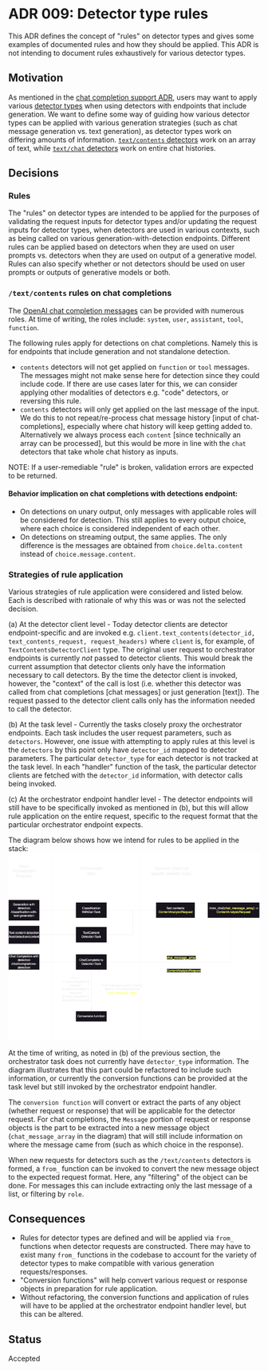 # ADR 009: Detector type rules

This ADR defines the concept of "rules" on detector types and gives some examples of documented rules and how they should be applied. This ADR is not intending to document rules exhaustively for various detector types.

## Motivation

As mentioned in the [chat completion support ADR](./005-chat-completion-support.md), users may want to apply various [detector types](./006-detector-type.md) when using detectors with endpoints that include generation. We want to define some way of guiding how various detector types can be applied with various generation strategies (such as chat message generation vs. text generation), as detector types work on differing amounts of information. [`text/contents` detectors](https://foundation-model-stack.github.io/fms-guardrails-orchestrator/?urls.primaryName=Detector+API#/Text/text_content_analysis_unary_handler) work on an array of text, while [`text/chat` detectors](https://foundation-model-stack.github.io/fms-guardrails-orchestrator/?urls.primaryName=Detector+API#/Text/chat_analysis_unary_handler_api_v1_text_chat_post) work on entire chat histories.

## Decisions

### Rules

The "rules" on detector types are intended to be applied for the purposes of validating the request inputs for detector types and/or updating the request inputs for detector types, when detectors are used in various contexts, such as being called on various generation-with-detection endpoints. Different rules can be applied based on detectors when they are used on user prompts vs. detectors when they are used on output of a generative model. Rules can also specify whether or not detectors should be used on user prompts or outputs of generative models or both.


### `/text/contents` rules on chat completions

The [OpenAI chat completion messages](https://platform.openai.com/docs/api-reference/chat/create) can be provided with numerous roles. At time of writing, the roles include: `system`, `user`, `assistant`, `tool`, `function`.

The following rules apply for detections on chat completions. Namely this is for endpoints that include generation and not standalone detection.

- `contents` detectors will not get applied on `function` or `tool` messages. The messages might not make sense here for detection since they could include code. If there are use cases later for this, we can consider applying other modalities of detectors e.g. "code" detectors, or reversing this rule.
- `contents` detectors will only get applied on the last message of the input. We do this to not repeat/re-process chat message history [input of chat-completions], especially where chat history will keep getting added to. Alternatively we always process each `content` [since technically an array can be processed], but this would be more in line with the `chat` detectors that take whole chat history as inputs.

NOTE: If a user-remediable "rule" is broken, validation errors are expected to be returned.

#### Behavior implication on chat completions with detections endpoint:
- On detections on unary output, only messages with applicable roles will be considered for detection. This still applies to every output choice, where each choice is considered independent of each other.
- On detections on streaming output, the same applies. The only difference is the messages are obtained from `choice.delta.content` instead of `choice.message.content`.


### Strategies of rule application

Various strategies of rule application were considered and listed below. Each is described with rationale of why this was or was not the selected decision.

(a) At the detector client level - Today detector clients are detector endpoint-specific and are invoked e.g. `client.text_contents(detector_id, text_contents_request, request_headers)` where `client` is, for example, of `TextContentsDetectorClient` type. The original user request to orchestrator endpoints is currently _not_ passed to detector clients. This would break the current assumption that detector clients only have the information necessary to call detectors. By the time the detector client is invoked, however, the "context" of the call is lost (i.e. whether this detector was called from chat completions [chat messages] or just generation [text]). The request passed to the detector client calls only has the information needed to call the detector.

(b) At the task level - Currently the tasks closely proxy the orchestrator endpoints. Each task includes the user request parameters, such as `detectors`. However, one issue with attempting to apply rules at this level is the `detectors` by this point only have `detector_id` mapped to detector parameters. The particular `detector_type` for each detector is not tracked at the task level. In each "handler" function of the task, the particular detector clients are fetched with the `detector_id` information, with detector calls being invoked.

(c) At the orchestrator endpoint handler level - The detector endpoints will still have to be specifically invoked as mentioned in (b), but this will allow rule application on the entire request, specific to the request format that the particular orchestrator endpoint expects.

The diagram below shows how we intend for rules to be applied in the stack:
![Rules Diagram](../images/chat_completion_detector_rules.png)

At the time of writing, as noted in (b) of the previous section, the orchestrator task does not currently have `detector_type` information. The diagram illustrates that this part could be refactored to include such information, or currently the conversion functions can be provided at the task level but still invoked by the orchestrator endpoint handler.

The `conversion function` will convert or extract the parts of any object (whether request or response) that will be applicable for the detector request. For chat completions, the `Message` portion of request or response objects is the part to be extracted into a new message object (`chat_message_array` in the diagram) that will still include information on where the message came from (such as which choice in the response).

When new requests for detectors such as the `/text/contents` detectors is formed, a `from_` function can be invoked to convert the new message object to the expected request format. Here, any "filtering" of the object can be done. For messages this can include extracting only the last message of a list, or filtering by `role`.


## Consequences

- Rules for detector types are defined and will be applied via `from_` functions when detector requests are constructed. There may have to exist many `from_` functions in the codebase to account for the variety of detector types to make compatible with various generation requests/responses.
- "Conversion functions" will help convert various request or response objects in preparation for rule application.
- Without refactoring, the conversion functions and application of rules will have to be applied at the orchestrator endpoint handler level, but this can be altered.

## Status

Accepted
